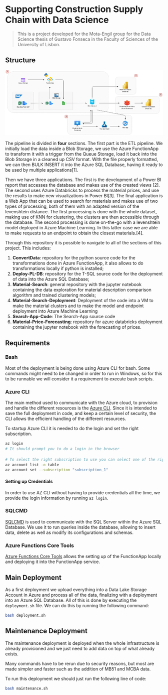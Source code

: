# Supporting Construction Supply Chain with Data Science

> This is a project developed for the Mota-Engil group for the Data Science thesis of Gustavo Fonseca in the Faculty of Sciences of the University of Lisbon.

## Structure



<div align="center">
  <img src="images/pipeline.png">
</div>

The pipeline is divided in **four** sections. The first part is the ETL pipeline. We initially load the data inside a Blob Storage, we use the Azure FunctionApp to transform it with a trigger from the Queue Storage, load it back into the Blob Storage in a cleaned up CSV format. With the file properly formatted, we can then BULK INSERT it into the Azure SQL Database, having it ready to be used by multiple applications[1].

Then we have three applications. The first is the development of a Power BI report that accesses the database and makes use of the created views [2]. The second uses Azure Databricks to process the material prices, and use the results to make new visualizations in Power BI[3]. The final application is a Web App that can be used to search for materials and makes use of two types of processing, both of them with an adapted version of the levenshtein distance. The first processing is done with the whole dataset, making use of KNN for clustering, the clusters are then accessible through the database. The second processing is done on-the-go with a levenshtein model deployed in Azure Machine Learning. In this latter case we are able to make requests to an endpoint to obtain the closest materials.[4].

Through this repository it is possible to navigate to all of the sections of this project. This includes:

1. **ConvertData**: repository for the python source code for the transformations done in Azure FunctionApp, it also allows to do transformations locally if python is installed;
2. **Deploy-PL-DB**: repository for the T-SQL source code for the deployment of data into the Azure SQL Database;
3. **Material-Search**: general repository with the jupyter notebook containing the data exploration for material description comparison algorithm and trained clustering models;
4. **Material-Search-Deployment**: Deployment of the code into a VM to make the material clusters and to make the model and endpoint deployment into Azure Machine Learning
5. **Search-App-Code**: The Search-App source code
4. **Material-Price-Forecasting**: repository for azure databricks deployment containing the jupyter notebook with the forecasting of prices.

## Requirements

### Bash
Most of the deployment is being done using Azure CLI for bash. Some commands might need to be changed in order to run in Windows, so for this to be runnable we will consider it a requirement to execute bash scripts.

### Azure CLI
The main method used to communicate with the Azure cloud, to provision and handle the different resources is the [Azure CLI](https://docs.microsoft.com/en-us/cli/azure/install-azure-cli). Since it is intended to save the full deployment in code, and keep a certain level of security, the CLI allows the efficient handling of the different resources.

To startup Azure CLI it is needed to do the login and set the right subscription.
```bash
az login
# It should prompt you to do a login in the browser

# To select the right subscription to use you can select one of the right subscriptions from your list
az account list -o table
az account set --subscription "subscription_1"
```


#### Setting up Credentials
In order to use AZ CLI without having to provide credentials all the time, we provide the login information by running `az login`.

### SQLCMD
[SQLCMD](https://docs.microsoft.com/en-us/sql/tools/sqlcmd-utility?view=sql-server-ver15) is used to communicate with the SQL Server within the Azure SQL Database. We use it to run queries inside the database, allowing to insert data, delete as well as modify its configurations and schemas.

### Azure Functions Core Tools
[Azure Functions Core Tools](https://docs.microsoft.com/en-us/azure/azure-functions/functions-run-local?tabs=linux%2Ccsharp%2Cbash) allows the setting up of the FunctionApp locally and deploying it into the FunctionApp service. 

## Main Deployment

As a first deployment we upload everything into a Data Lake Storage Account in Azure and process all of the data, finalizing with a deployment into an Azure SQL Database. All of this is done by executing the `deployment.sh` file. We can do this by running the following command:
```bash
bash deployment.sh
```

## Maintenance Deployment

The maintenance deployment is deployed when the whole infrastructure is already provisioned and we just need to add data on top of what already exists.

Many commands have to be rerun due to security reasons, but most are made simpler and faster such as the addition of MB51 and MCBA data.

To run this deployment we should just run the following line of code:
```bash
bash maintenance.sh
```






